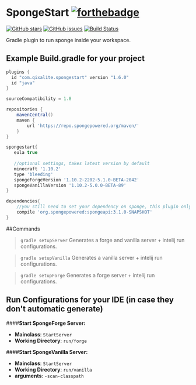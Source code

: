 # SpongeStart [![forthebadge](https://forthebadge.com/images/badges/contains-cat-gifs.svg)](https://forthebadge.com) 
[![GitHub 
stars](https://img.shields.io/github/stars/Qixalite/SpongeStart.svg)](https://github.com/Qixalite/SpongeStart/stargazers) [![GitHub 
issues](https://img.shields.io/github/issues/Qixalite/SpongeStart.svg)](https://github.com/Qixalite/SpongeStart/issues) [![Build 
Status](https://travis-ci.org/Qixalite/SpongeStart.svg?branch=master)](https://travis-ci.org/Qixalite/SpongeStart)

Gradle plugin to run sponge inside your workspace.

## Example Build.gradle for your project
```groovy
plugins {
  id "com.qixalite.spongestart" version "1.6.0"
  id "java"
}

sourceCompatibility = 1.8

repositories {
    mavenCentral()
    maven {
        url 'https://repo.spongepowered.org/maven/'
    }
}

spongestart{
   eula true
   
   //optional settings, takes latest version by default
   minecraft '1.10.2'
   type 'bleeding'
   spongeForgeVersion '1.10.2-2202-5.1.0-BETA-2042'
   spongeVanillaVersion '1.10.2-5.0.0-BETA-89'
}

dependencies{
    //you still need to set your dependency on sponge, this plugin only handles the running part.
    compile 'org.spongepowered:spongeapi:3.1.0-SNAPSHOT'
}
```

##Commands
>`gradle setupServer`
> Generates a forge and vanilla server + intelij run configurations.

>`gradle setupVanilla`
> Generates a vanilla server + intelij run configurations.

>`gradle setupForge`
> Generates a forge server + intelij run configurations.


## Run Configurations for your IDE (in case they don't automatic generate)

####**Start SpongeForge Server:**
>
- **Mainclass**: `StartServer`
- **Working Directory**: `run/forge`

####**Start SpongeVanilla Server:**
>
- **Mainclass**: `StartServer`
- **Working Directory**: `run/vanilla`
- **arguments**: `-scan-classpath`
